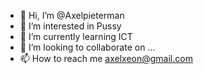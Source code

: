 - 👋 Hi, I’m @Axelpieterman
- 👀 I’m interested in Pussy
- 🌱 I’m currently learning ICT
- 💞️ I’m looking to collaborate on ...
- 📫 How to reach me axelxeon@gmail.com

<!---
Axelpieterman/Axelpieterman is a ✨ special ✨ repository because its `README.md` (this file) appears on your GitHub profile.
You can click the Preview link to take a look at your changes.
--->
